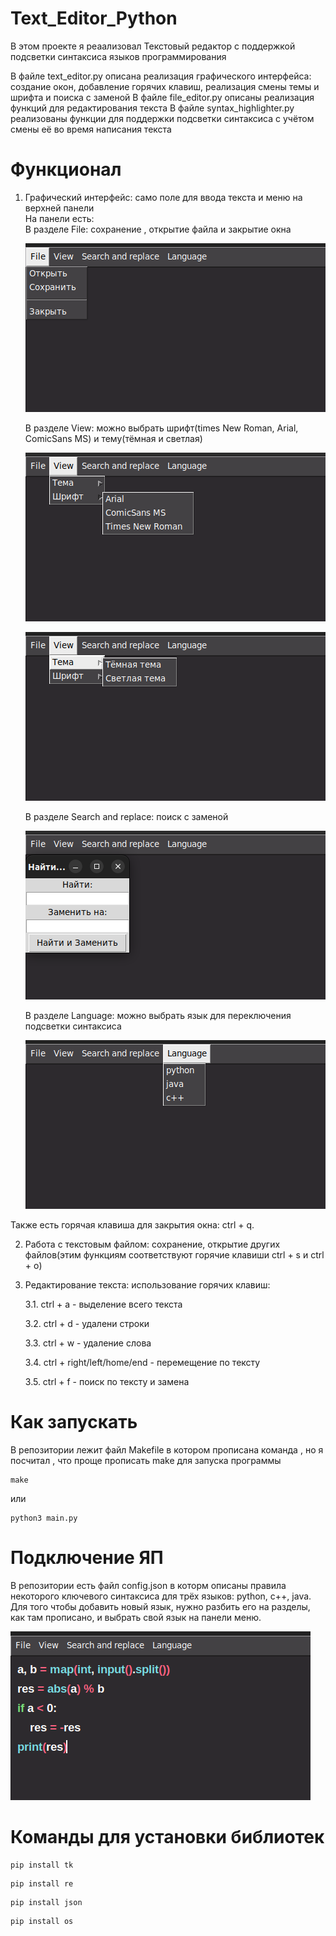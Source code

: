 # Text_Editor_Python

В этом проекте я реаализовал Текстовый редактор с поддержкой подсветки синтаксиса языков программирования

В файле text_editor.py описана реализация графического интерфейса: создание окон, добавление горячих клавиш, реализация смены темы и шрифта и поиска с заменой 
В файле file_editor.py описаны реализация функций для редактирования текста
В файле syntax_highlighter.py реализованы функции для поддержки подсветки синтаксиса с учётом смены её во время написания текста

# Функционал

1. Графический интерфейс: само поле для ввода текста и меню на верхней панели  
На панели есть:  
    В разделе File: сохранение , открытие файла и закрытие окна  
    
    ![меню File](img/file.png)  
    
    В разделе View: можно выбрать шрифт(times New Roman, Arial, ComicSans MS) и тему(тёмная и светлая)  
    
    ![перечень шрифтов](img/fonts.png)  
    
    ![перечен тем](img/views.png)  
    
    В разделе Search and replace: поиск с заменой  
    
    ![окно поиска](img/search_and_replace.png)  
    
    В разделе Language: можно выбрать язык для переключения подсветки синтаксиса  
    
    ![перечень языков](img/language.png)  

Также есть горячая клавиша для закрытия окна: ctrl + q.  

2. Работа с текстовым файлом: сохранение, открытие других файлов(этим функциям соответствуют горячие клавиши ctrl + s и ctrl + o)  

3. Редактирование текста: использование горячих клавиш:  

    3.1. ctrl + a - выделение всего текста  

    3.2. ctrl + d - удалени строки  

    3.3. ctrl + w - удаление слова  

    3.4. ctrl + right/left/home/end - перемещение по тексту  

    3.5. ctrl + f - поиск по тексту и замена  

# Как запускать

В репозитории лежит файл Makefile в котором прописана команда , но я посчитал , что проще прописать make для запуска программы  

```
make
```

или  

```
python3 main.py
```
  
# Подключение ЯП

В репозитории есть файл config.json в которм описаны правила некоторого ключевого синтаксиса для трёх языков: python, c++, java. Для того чтобы добавить новый язык, нужно разбить его на разделы, как там прописано, и выбрать свой язык на панели меню.  

![пример подсветки кода](img/example_highlight.png)  

# Команды для установки библиотек

```
pip install tk
```  

```
pip install re
```  

```
pip install json
```  

```
pip install os
```  
